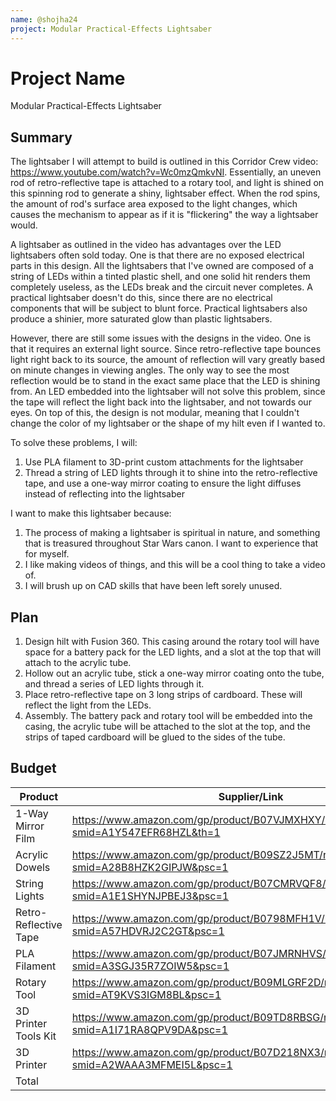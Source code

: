 ```yaml
---
name: @shojha24
project: Modular Practical-Effects Lightsaber
---
```


# Project Name
Modular Practical-Effects Lightsaber

## Summary
The lightsaber I will attempt to build is outlined in this Corridor Crew video: https://www.youtube.com/watch?v=Wc0mzQmkvNI. Essentially, an uneven rod of retro-reflective tape is attached to a rotary tool, and light is shined on this spinning rod to generate a shiny, lightsaber effect. When the rod spins, the amount of rod's surface area exposed to the light changes, which causes the mechanism to appear as if it is "flickering" the way a lightsaber would.

A lightsaber as outlined in the video has advantages over the LED lightsabers often sold today. One is that there are no exposed electrical parts in this design. All the lightsabers that I've owned are composed of a string of LEDs within a tinted plastic shell, and one solid hit renders them completely useless, as the LEDs break and the circuit never completes. A practical lightsaber doesn't do this, since there are no electrical components that will be subject to blunt force. Practical lightsabers also produce a shinier, more saturated glow than plastic lightsabers.

However, there are still some issues with the designs in the video. One is that it requires an external light source. Since retro-reflective tape bounces light right back to its source, the amount of reflection will vary greatly based on minute changes in viewing angles. The only way to see the most reflection would be to stand in the exact same place that the LED is shining from. An LED embedded into the lightsaber will not solve this problem, since the tape will reflect the light back into the lightsaber, and not towards our eyes. On top of this, the design is not modular, meaning that I couldn't change the color of my lightsaber or the shape of my hilt even if I wanted to.

To solve these problems, I will:
1. Use PLA filament to 3D-print custom attachments for the lightsaber
2. Thread a string of LED lights through it to shine into the retro-reflective tape, and use a one-way mirror coating to ensure the light diffuses instead of reflecting into the lightsaber

I want to make this lightsaber because:
1. The process of making a lightsaber is spiritual in nature, and something that is treasured throughout Star Wars canon. I want to experience that for myself.
2. I like making videos of things, and this will be a cool thing to take a video of.
3. I will brush up on CAD skills that have been left sorely unused.

## Plan

1. Design hilt with Fusion 360. This casing around the rotary tool will have space for a battery pack for the LED lights, and a slot at the top that will attach to the acrylic tube.
2. Hollow out an acrylic tube, stick a one-way mirror coating onto the tube, and thread a series of LED lights through it. 
3. Place retro-reflective tape on 3 long strips of cardboard. These will reflect the light from the LEDs.
4. Assembly. The battery pack and rotary tool will be embedded into the casing, the acrylic tube will be attached to the slot at the top, and the strips of taped cardboard will be glued to the sides of the tube.

## Budget

| Product               | Supplier/Link                         | Cost   |
| --------------------- | ------------------------------------- | ------ |
| 1-Way Mirror Film     | https://www.amazon.com/gp/product/B07VJMXHXY/ref=ox_sc_act_title_1?smid=A1Y547EFR68HZL&th=1 | $13.99 |
| Acrylic Dowels        | https://www.amazon.com/gp/product/B09SZ2J5MT/ref=ox_sc_act_title_2?smid=A28B8HZK2GIPJW&psc=1 | $16.99 |
| String Lights         | https://www.amazon.com/gp/product/B07CMRVQF8/ref=ox_sc_act_title_3?smid=A1E1SHYNJPBEJ3&psc=1 | $13.99 |
| Retro-Reflective Tape | https://www.amazon.com/gp/product/B0798MFH1V/ref=ox_sc_act_title_4?smid=A57HDVRJ2C2GT&psc=1 | $9.97 |
| PLA Filament          | https://www.amazon.com/gp/product/B07JMRNHVS/ref=ox_sc_act_title_5?smid=A3SGJ35R7ZOIW5&psc=1 | $39.99 |
| Rotary Tool           | https://www.amazon.com/gp/product/B09MLGRF2D/ref=ox_sc_act_title_6?smid=AT9KVS3IGM8BL&psc=1 | $21.99 |
| 3D Printer Tools Kit  | https://www.amazon.com/gp/product/B09TD8RBSG/ref=ox_sc_act_title_7?smid=A1I71RA8QPV9DA&psc=1 | $23.69 |
| 3D Printer            | https://www.amazon.com/gp/product/B07D218NX3/ref=ox_sc_act_title_8?smid=A2WAAA3MFMEI5L&psc=1 | $199.00 |
| Total                 |                                       | $339.61 | 
